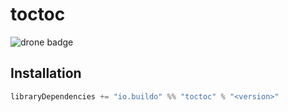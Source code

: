 # toctoc

![drone badge](https://drone.our.buildo.io:4433/api/badges/buildo/toctoc/status.svg)

## Installation

```scala
libraryDependencies += "io.buildo" %% "toctoc" % "<version>"
```
